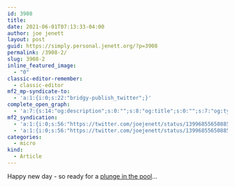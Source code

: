 ```yaml
---
id: 3908
title: 
date: 2021-06-01T07:13:33-04:00
author: joe jenett
layout: post
guid: https://simply.personal.jenett.org/?p=3908
permalink: /3908-2/
slug: 3908-2
inline_featured_image:
  - "0"
classic-editor-remember:
  - classic-editor
mf2_mp-syndicate-to:
  - 'a:1:{i:0;s:22:"bridgy-publish_twitter";}'
complete_open_graph:
  - 'a:7:{s:14:"og:description";s:0:"";s:8:"og:title";s:0:"";s:7:"og:type";s:0:"";s:12:"twitter:card";s:7:"summary";s:15:"twitter:creator";s:0:"";s:19:"twitter:description";s:0:"";s:8:"og:image";s:0:"";}'
mf2_syndication:
  - 'a:1:{i:0;s:56:"https://twitter.com/joejenett/status/1399685565088514053";}'
  - 'a:1:{i:0;s:56:"https://twitter.com/joejenett/status/1399685565088514053";}'
categories:
  - micro
kind:
  - Article
---
```

Happy new day - so ready for a [plunge in the pool](https://joe.jenett.org/#the%20oasis)...